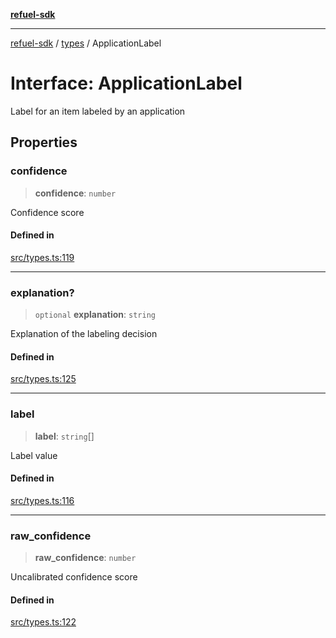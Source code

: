 [**refuel-sdk**](../../README.md)

***

[refuel-sdk](../../modules.md) / [types](../README.md) / ApplicationLabel

# Interface: ApplicationLabel

Label for an item labeled by an application

## Properties

### confidence

> **confidence**: `number`

Confidence score

#### Defined in

[src/types.ts:119](https://github.com/refuel-ai/refuel-sdk/blob/240c3e68ab946b6c24b6f2eafb12779c24332cdb/src/types.ts#L119)

***

### explanation?

> `optional` **explanation**: `string`

Explanation of the labeling decision

#### Defined in

[src/types.ts:125](https://github.com/refuel-ai/refuel-sdk/blob/240c3e68ab946b6c24b6f2eafb12779c24332cdb/src/types.ts#L125)

***

### label

> **label**: `string`[]

Label value

#### Defined in

[src/types.ts:116](https://github.com/refuel-ai/refuel-sdk/blob/240c3e68ab946b6c24b6f2eafb12779c24332cdb/src/types.ts#L116)

***

### raw\_confidence

> **raw\_confidence**: `number`

Uncalibrated confidence score

#### Defined in

[src/types.ts:122](https://github.com/refuel-ai/refuel-sdk/blob/240c3e68ab946b6c24b6f2eafb12779c24332cdb/src/types.ts#L122)
